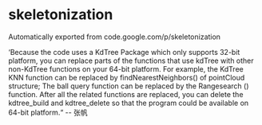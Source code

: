 # skeletonization
Automatically exported from code.google.com/p/skeletonization

‘Because the code uses a KdTree Package which only supports 32-bit platform, you can replace parts of the functions that use kdTree with other non-KdTree functions on your 64-bit platform. For example, the KdTree KNN function can be replaced by findNearestNeighbors() of pointCloud structure; The ball query function can be replaced by the Rangesearch () function. After all the related functions are replaced, you can delete the kdtree_build and kdtree_delete so that the program could be available on 64-bit platform.“
                                                                  -- 张帆
